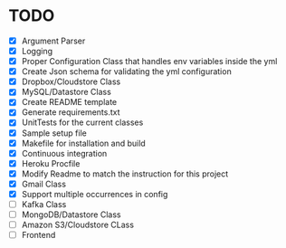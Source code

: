 # TODO
- [X] Argument Parser
- [X] Logging
- [X] Proper Configuration Class that handles env variables inside the yml
- [X] Create Json schema for validating the yml configuration
- [X] Dropbox/Cloudstore Class
- [X] MySQL/Datastore Class
- [X] Create README template
- [X] Generate requirements.txt
- [X] UnitTests for the current classes
- [X] Sample setup file
- [X] Makefile for installation and build
- [X] Continuous integration
- [X] Heroku Procfile
- [X] Modify Readme to match the instruction for this project
- [X] Gmail Class
- [X] Support multiple occurrences in config
- [ ] Kafka Class
- [ ] MongoDB/Datastore Class
- [ ] Amazon S3/Cloudstore CLass
- [ ] Frontend